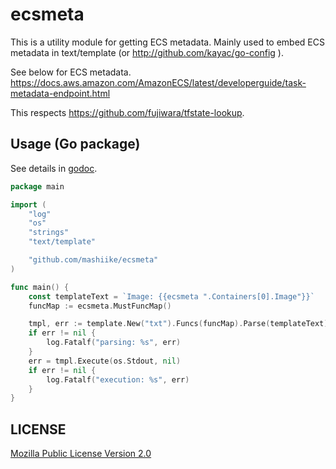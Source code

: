 # ecsmeta
This is a utility module for getting ECS ​​metadata.
Mainly used to embed ECS metadata in text/template (or http://github.com/kayac/go-config ).

See below for ECS metadata.
https://docs.aws.amazon.com/AmazonECS/latest/developerguide/task-metadata-endpoint.html

This respects https://github.com/fujiwara/tfstate-lookup.

## Usage (Go package)

See details in [godoc](https://godoc.org/github.com/mashiike/ecsmeta).

```go
package main

import (
	"log"
	"os"
	"strings"
	"text/template"

	"github.com/mashiike/ecsmeta"
)

func main() {
    const templateText = `Image: {{ecsmeta ".Containers[0].Image"}}`
	funcMap := ecsmeta.MustFuncMap()

	tmpl, err := template.New("txt").Funcs(funcMap).Parse(templateText)
	if err != nil {
		log.Fatalf("parsing: %s", err)
	}
	err = tmpl.Execute(os.Stdout, nil)
	if err != nil {
		log.Fatalf("execution: %s", err)
	}
}
```

## LICENSE

[Mozilla Public License Version 2.0](LICENSE)
